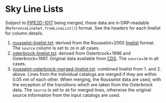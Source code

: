 Sky Line Lists
==============

Subject to [PIPE2D-1017](https://pfspipe.ipmu.jp/jira/browse/PIPE2D-1017) being merged, these data are in DRP-readable (`ReferenceLineSet.fromLineList()`) format. See the headers for each linelist for column details.

1. [rousselot-linelist.txt](rousselot-linelist.txt): derived from the Rousselot+2000 [linelist](https://people.ast.cam.ac.uk/~optics/dazle/sky-data/Rousellot_list_v2.0.dat) format. The `source` column is set to `20` in all cases.
2. [osterbrock-linelist.txt](osterbrock-linelist.txt): derived from Osterbrock+1996 and Osterbrock+1997. Original data available from [CDS](https://cdsarc.cds.unistra.fr/viz-bin/cat/III/211#/browse). The `source=30` in all cases.
3. [rousselot-osterbrock-merged-linelist.txt](rousselot-osterbrock-merged-linelist.txt): combined linelist from 1. and 2. above. Lines from the individual catalogs are merged if they are within 0.05 nm of each other. When merging, the Rousselot data are used, with the exception of the transitions which are taken from the Osterbrock data. The `source` is set to `40` for merged lines, otherwise the original source information from the input catalogs are used.
